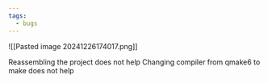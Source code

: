 ```yaml
---
tags:
  - bugs
---
```

![[Pasted image 20241226174017.png]]


Reassembling the project does not help
Changing compiler from qmake6 to make does not help
